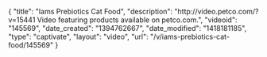 {
    "title": "Iams Prebiotics Cat Food",
    "description": "http:\/\/video.petco.com\/?v=15441 Video featuring products available on petco.com.",
    "videoid": "145569",
    "date_created": "1394762667",
    "date_modified": "1418181185",
    "type": "captivate",
    "layout": "video",
    "url": "\/v\/iams-prebiotics-cat-food\/145569"
}